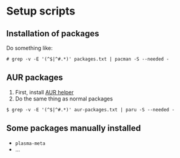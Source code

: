 Setup scripts
=============

Installation of packages
------------------------

Do something like:

```
# grep -v -E '(^$|^#.*)' packages.txt | pacman -S --needed -
```

AUR packages
------------

1. First, install [AUR helper](https://wiki.archlinux.jp/index.php/AUR_%E3%83%98%E3%83%AB%E3%83%91%E3%83%BC)
2. Do the same thing as normal packages

```
$ grep -v -E '(^$|^#.*)' aur-packages.txt | paru -S --needed -
```

Some packages manually installed
--------------------------------

- `plasma-meta`
- ...

